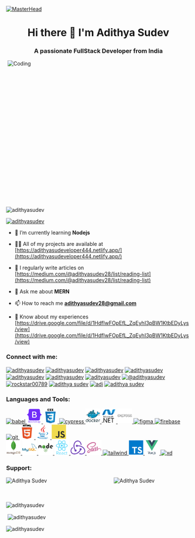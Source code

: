 [![MasterHead](https://user-images.githubusercontent.com/80781196/190216139-7697aa5a-c9a0-4bd6-80bf-3aca76a2e1c8.gif)](https://adithyasudeveloper444.netlify.app/)
<h1 align="center">Hi there 👋 I'm Adithya Sudev</h1>
<h3 align="center">A passionate FullStack Developer from India</h3>
<img align="right" alt="Coding" width="500"  height="400"          
 src="https://camo.githubusercontent.com/7de37139d0b4c1ce40865e799b446c0e963a3dd8fb68d239707237c40604fa3d/68747470733a2f2f63646e2e6472696262626c652e636f6d2f75736572732f3733303730332f73637265656e73686f74732f363538313234332f6176656e746f2e676966">
<p align="left"> <img src="https://komarev.com/ghpvc/?username=adithyasudev&label=Profile%20views&color=0e75b6&style=flat" alt="adithyasudev" /> </p>

<p align="left"> <a href="https://twitter.com/adithyasudev" target="blank"><img src="https://img.shields.io/twitter/follow/adithyasudev?logo=twitter&style=for-the-badge" alt="adithyasudev" /></a> </p>

- 🌱 I’m currently learning **Nodejs**

- 👨‍💻 All of my projects are available at [https://adithyasudeveloper444.netlify.app/](https://adithyasudeveloper444.netlify.app/)

- 📝 I regularly write articles on [https://medium.com/@adithyasudev28/list/reading-list](https://medium.com/@adithyasudev28/list/reading-list)

- 💬 Ask me about **MERN**

- 📫 How to reach me **adithyasudev28@gmail.com**

- 📄 Know about my experiences [https://drive.google.com/file/d/1HdfIwFOpEfL_ZqEyhI3pBW1KtbEDyLys/view](https://drive.google.com/file/d/1HdfIwFOpEfL_ZqEyhI3pBW1KtbEDyLys/view)

<h3 align="left">Connect with me:</h3>
<p align="left">
<a href="https://codepen.io/adithyasudev" target="blank"><img align="center" src="https://raw.githubusercontent.com/rahuldkjain/github-profile-readme-generator/master/src/images/icons/Social/codepen.svg" alt="adithyasudev" height="30" width="40" /></a>
<a href="https://dev.to/adithyasudev" target="blank"><img align="center" src="https://raw.githubusercontent.com/rahuldkjain/github-profile-readme-generator/master/src/images/icons/Social/devto.svg" alt="adithyasudev" height="30" width="40" /></a>
<a href="https://twitter.com/adithyasudev" target="blank"><img align="center" src="https://raw.githubusercontent.com/rahuldkjain/github-profile-readme-generator/master/src/images/icons/Social/twitter.svg" alt="adithyasudev" height="30" width="40" /></a>
<a href="https://linkedin.com/in/adithyasudev" target="blank"><img align="center" src="https://raw.githubusercontent.com/rahuldkjain/github-profile-readme-generator/master/src/images/icons/Social/linked-in-alt.svg" alt="adithyasudev" height="30" width="40" /></a>
<a href="https://stackoverflow.com/users/adithyasudev" target="blank"><img align="center" src="https://raw.githubusercontent.com/rahuldkjain/github-profile-readme-generator/master/src/images/icons/Social/stack-overflow.svg" alt="adithyasudev" height="30" width="40" /></a>
<a href="https://fb.com/adithyasudev" target="blank"><img align="center" src="https://raw.githubusercontent.com/rahuldkjain/github-profile-readme-generator/master/src/images/icons/Social/facebook.svg" alt="adithyasudev" height="30" width="40" /></a>
<a href="https://instagram.com/adityasudev" target="blank"><img align="center" src="https://raw.githubusercontent.com/rahuldkjain/github-profile-readme-generator/master/src/images/icons/Social/instagram.svg" alt="adityasudev" height="30" width="40" /></a>
<a href="https://medium.com/@adithyasudev" target="blank"><img align="center" src="https://raw.githubusercontent.com/rahuldkjain/github-profile-readme-generator/master/src/images/icons/Social/medium.svg" alt="@adithyasudev" height="30" width="40" /></a>
<a href="https://www.youtube.com/c/rockstar00789" target="blank"><img align="center" src="https://raw.githubusercontent.com/rahuldkjain/github-profile-readme-generator/master/src/images/icons/Social/youtube.svg" alt="rockstar00789" height="30" width="40" /></a>
<a href="https://www.hackerrank.com/adithya sudev" target="blank"><img align="center" src="https://raw.githubusercontent.com/rahuldkjain/github-profile-readme-generator/master/src/images/icons/Social/hackerrank.svg" alt="adithya sudev" height="30" width="40" /></a>
<a href="https://www.leetcode.com/adi" target="blank"><img align="center" src="https://raw.githubusercontent.com/rahuldkjain/github-profile-readme-generator/master/src/images/icons/Social/leet-code.svg" alt="adi" height="30" width="40" /></a>
<a href="https://auth.geeksforgeeks.org/user/adithya sudev" target="blank"><img align="center" src="https://raw.githubusercontent.com/rahuldkjain/github-profile-readme-generator/master/src/images/icons/Social/geeks-for-geeks.svg" alt="adithya sudev" height="30" width="40" /></a>
</p>

<h3 align="left">Languages and Tools:</h3>
<p align="left"> <a href="https://babeljs.io/" target="_blank" rel="noreferrer"> <img src="https://www.vectorlogo.zone/logos/babeljs/babeljs-icon.svg" alt="babel" width="40" height="40"/> </a> <a href="https://getbootstrap.com" target="_blank" rel="noreferrer"> <img src="https://raw.githubusercontent.com/devicons/devicon/master/icons/bootstrap/bootstrap-plain-wordmark.svg" alt="bootstrap" width="40" height="40"/> </a> <a href="https://www.w3schools.com/css/" target="_blank" rel="noreferrer"> <img src="https://raw.githubusercontent.com/devicons/devicon/master/icons/css3/css3-original-wordmark.svg" alt="css3" width="40" height="40"/> </a> <a href="https://www.cypress.io" target="_blank" rel="noreferrer"> <img src="https://raw.githubusercontent.com/simple-icons/simple-icons/6e46ec1fc23b60c8fd0d2f2ff46db82e16dbd75f/icons/cypress.svg" alt="cypress" width="40" height="40"/> </a> <a href="https://www.docker.com/" target="_blank" rel="noreferrer"> <img src="https://raw.githubusercontent.com/devicons/devicon/master/icons/docker/docker-original-wordmark.svg" alt="docker" width="40" height="40"/> </a> <a href="https://dotnet.microsoft.com/" target="_blank" rel="noreferrer"> <img src="https://raw.githubusercontent.com/devicons/devicon/master/icons/dot-net/dot-net-original-wordmark.svg" alt="dotnet" width="40" height="40"/> </a> <a href="https://expressjs.com" target="_blank" rel="noreferrer"> <img src="https://raw.githubusercontent.com/devicons/devicon/master/icons/express/express-original-wordmark.svg" alt="express" width="40" height="40"/> </a> <a href="https://www.figma.com/" target="_blank" rel="noreferrer"> <img src="https://www.vectorlogo.zone/logos/figma/figma-icon.svg" alt="figma" width="40" height="40"/> </a> <a href="https://firebase.google.com/" target="_blank" rel="noreferrer"> <img src="https://www.vectorlogo.zone/logos/firebase/firebase-icon.svg" alt="firebase" width="40" height="40"/> </a> <a href="https://git-scm.com/" target="_blank" rel="noreferrer"> <img src="https://www.vectorlogo.zone/logos/git-scm/git-scm-icon.svg" alt="git" width="40" height="40"/> </a> <a href="https://www.w3.org/html/" target="_blank" rel="noreferrer"> <img src="https://raw.githubusercontent.com/devicons/devicon/master/icons/html5/html5-original-wordmark.svg" alt="html5" width="40" height="40"/> </a> <a href="https://www.java.com" target="_blank" rel="noreferrer"> <img src="https://raw.githubusercontent.com/devicons/devicon/master/icons/java/java-original.svg" alt="java" width="40" height="40"/> </a> <a href="https://developer.mozilla.org/en-US/docs/Web/JavaScript" target="_blank" rel="noreferrer"> <img src="https://raw.githubusercontent.com/devicons/devicon/master/icons/javascript/javascript-original.svg" alt="javascript" width="40" height="40"/> </a> 
  <br>
  <a href="https://www.mongodb.com/" target="_blank" rel="noreferrer"> <img src="https://raw.githubusercontent.com/devicons/devicon/master/icons/mongodb/mongodb-original-wordmark.svg" alt="mongodb" width="40" height="40"/> </a> <a href="https://www.mysql.com/" target="_blank" rel="noreferrer"> <img src="https://raw.githubusercontent.com/devicons/devicon/master/icons/mysql/mysql-original-wordmark.svg" alt="mysql" width="40" height="40"/> </a> <a href="https://nodejs.org" target="_blank" rel="noreferrer"> <img src="https://raw.githubusercontent.com/devicons/devicon/master/icons/nodejs/nodejs-original-wordmark.svg" alt="nodejs" width="40" height="40"/> </a> <a href="https://reactjs.org/" target="_blank" rel="noreferrer"> <img src="https://raw.githubusercontent.com/devicons/devicon/master/icons/react/react-original-wordmark.svg" alt="react" width="40" height="40"/> </a> <a href="https://redux.js.org" target="_blank" rel="noreferrer"> <img src="https://raw.githubusercontent.com/devicons/devicon/master/icons/redux/redux-original.svg" alt="redux" width="40" height="40"/> </a> <a href="https://sass-lang.com" target="_blank" rel="noreferrer"> <img src="https://raw.githubusercontent.com/devicons/devicon/master/icons/sass/sass-original.svg" alt="sass" width="40" height="40"/> </a> <a href="https://tailwindcss.com/" target="_blank" rel="noreferrer"> <img src="https://www.vectorlogo.zone/logos/tailwindcss/tailwindcss-icon.svg" alt="tailwind" width="40" height="40"/> </a> <a href="https://www.typescriptlang.org/" target="_blank" rel="noreferrer"> <img src="https://raw.githubusercontent.com/devicons/devicon/master/icons/typescript/typescript-original.svg" alt="typescript" width="40" height="40"/> </a> <a href="https://vuejs.org/" target="_blank" rel="noreferrer"> <img src="https://raw.githubusercontent.com/devicons/devicon/master/icons/vuejs/vuejs-original-wordmark.svg" alt="vuejs" width="40" height="40"/> </a> <a href="https://www.adobe.com/products/xd.html" target="_blank" rel="noreferrer"> <img src="https://cdn.worldvectorlogo.com/logos/adobe-xd.svg" alt="xd" width="40" height="40"/> </a> </p>

<h3 align="left">Support:</h3>
<p><a href="https://www.buymeacoffee.com/Adithya Sudev"> <img align="left" src="https://cdn.buymeacoffee.com/buttons/v2/default-yellow.png" height="50" width="210" alt="Adithya Sudev" /></a> 
  <a href="https://ko-fi.com/Adithya Sudev"> <img align="right" src="https://cdn.ko-fi.com/cdn/kofi3.png?v=3" height="50" width="210" alt="Adithya Sudev" /></a></p><br><br>
<br>
<p><img align="center" src="https://github-readme-stats.vercel.app/api/top-langs?username=adithyasudev&show_icons=true&locale=en&layout=compact" alt="adithyasudev" /></p>

<p>&nbsp;<img align="center" src="https://github-readme-stats.vercel.app/api?username=adithyasudev&show_icons=true&locale=en" alt="adithyasudev" /></p>

<p><img align="center" src="https://github-readme-streak-stats.herokuapp.com/?user=adithyasudev&" alt="adithyasudev" /></p>


